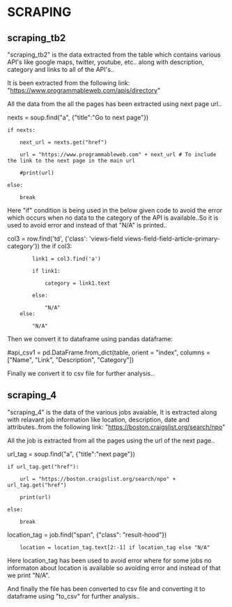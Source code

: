 # SCRAPING


## scraping_tb2

"scraping_tb2" is the data extracted from the table which contains various API's like google maps, twitter, youtube, etc.. along with description, category and links to all of the API's..

It is been extracted from the following link: "https://www.programmableweb.com/apis/directory"

All the data from the all the pages has been extracted using next page url..

nexts = soup.find("a", {"title":"Go to next page"})
        
    if nexts:
    
        next_url = nexts.get("href")
	
        url = "https://www.programmableweb.com" + next_url # To include the link to the next page in the main url
	
        #print(url)
	
    else:
    
        break
	
Here "if" condition is being used in the below given code to avoid the error which occurs when no data to the category of the API is available..So it is used to avoid error and instead of that "N/A" is printed..
	
col3 = row.find('td', {'class': 'views-field views-field-field-article-primary-category'})
the 
        if col3:
	
            link1 = col3.find('a')
	    
            if link1:
	    
                category = link1.text
		
            else:
	    
                "N/A"
        else:
	
            "N/A"
	

Then we convert it to dataframe using pandas dataframe:

#api_csv1 = pd.DataFrame.from_dict(table, orient = "index", columns = ["Name", "Link", "Description", "Category"])

Finally we convert it to csv file for further analysis..



## scraping_4

"scraping_4"  is the data of the various jobs avaiable, It is extracted along with relavant job information like location, description,
date and attributes..from the following link: "https://boston.craigslist.org/search/npo"

All the job is extracted from all the pages using the url of the next page..

url_tag = soup.find("a", {"title":"next page"})

    if url_tag.get("href"):                       
    
        url = "https://boston.craigslist.org/search/npo" + url_tag.get("href")
	
        print(url)
	
    else:
    
        break
	
	
location_tag = job.find("span", {"class": "result-hood"})

        location = location_tag.text[2:-1] if location_tag else "N/A"
	
Here location_tag has been used to avoid error where for some jobs no informaton about location is available so avoiding error and instead of that we print "N/A".

And finally the file has been converted to csv file and converting it to dataframe using "to_csv" for further analysis..





